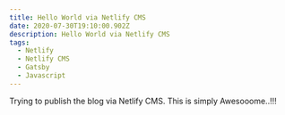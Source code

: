 ```yaml
---
title: Hello World via Netlify CMS
date: 2020-07-30T19:10:00.902Z
description: Hello World via Netlify CMS
tags:
  - Netlify
  - Netlify CMS
  - Gatsby
  - Javascript
---
```


Trying to publish the blog via Netlify CMS. This is simply Awesooome..!!!

